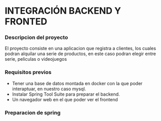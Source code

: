 # INTEGRACIÓN BACKEND Y FRONTED

### Descripcion del proyecto
El proyecto consiste en una aplicacion que registra a clientes, los cuales podran alquilar una serie de  productos, en este caso podran elegir entre serie, peliculas o videojuegos


### Requisitos previos

* Tener una base de datos montada en docker con la que poder interaptuar, en nuestro caso mysql.
* Instalar Spring Tool Suite para preparar el backend.
* Un navegador web en el que poder ver el frontend

### Preparacion de spring
